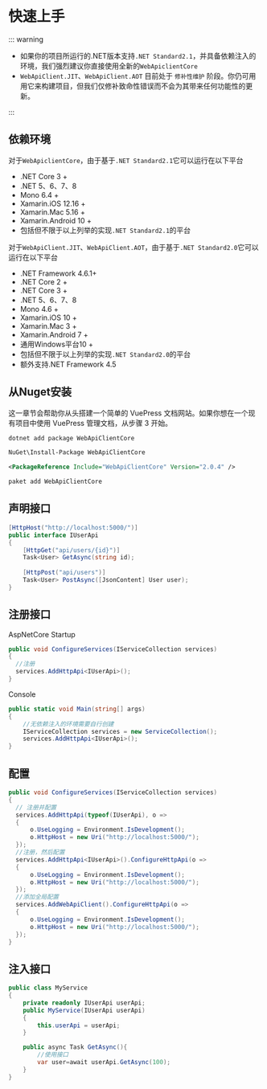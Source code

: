 ﻿# 快速上手

::: warning

+ 如果你的项目所运行的.NET版本支持`.NET Standard2.1`，并具备依赖注入的环境，我们强烈建议你直接使用全新的`WebApiclientCore`
+ `WebApiClient.JIT`、`WebApiClient.AOT` 目前处于 `修补性维护` 阶段。你仍可用用它来构建项目，但我们仅修补致命性错误而不会为其带来任何功能性的更新。

:::

## 依赖环境

 对于`WebApiclientCore`，由于基于`.NET Standard2.1`它可以运行在以下平台

+ .NET Core 3 +
+ .NET 5、6、7、8
+ Mono 6.4 +
+ Xamarin.iOS 12.16 +
+ Xamarin.Mac 5.16 +
+ Xamarin.Android 10 +
+ 包括但不限于以上列举的实现`.NET Standard2.1`的平台

 对于`WebApiClient.JIT`、`WebApiClient.AOT`，由于基于`.NET Standard2.0`它可以运行在以下平台

+ .NET Framework 4.6.1+
+ .NET Core 2 +
+ .NET Core 3 +
+ .NET 5、6、7、8
+ Mono 4.6 +
+ Xamarin.iOS 10 +
+ Xamarin.Mac 3 +
+ Xamarin.Android 7 +
+ 通用Windows平台10 +
+ 包括但不限于以上列举的实现`.NET Standard2.0`的平台
+ 额外支持.NET Framework 4.5

## 从Nuget安装

这一章节会帮助你从头搭建一个简单的 VuePress 文档网站。如果你想在一个现有项目中使用 VuePress 管理文档，从步骤 3 开始。

<CodeGroup>

  <CodeGroupItem title=".NET CLI" active>

```bash
dotnet add package WebApiClientCore
```

  </CodeGroupItem>

  <CodeGroupItem title=" Package Manager">

```bash
NuGet\Install-Package WebApiClientCore 
```

  </CodeGroupItem>

  <CodeGroupItem title="PackageReference">

```xml
<PackageReference Include="WebApiClientCore" Version="2.0.4" />
```

  </CodeGroupItem>
    <CodeGroupItem title="Paket CLI">

```bash
paket add WebApiClientCore
```

  </CodeGroupItem>
</CodeGroup>

## 声明接口

```csharp
[HttpHost("http://localhost:5000/")]
public interface IUserApi
{
    [HttpGet("api/users/{id}")]
    Task<User> GetAsync(string id);
    
    [HttpPost("api/users")]
    Task<User> PostAsync([JsonContent] User user);
}
```

## 注册接口

AspNetCore Startup

```csharp
public void ConfigureServices(IServiceCollection services)
{
  //注册
  services.AddHttpApi<IUserApi>();
}
```

Console

```csharp
public static void Main(string[] args)
{
    //无依赖注入的环境需要自行创建
    IServiceCollection services = new ServiceCollection();
    services.AddHttpApi<IUserApi>();
}
```

## 配置

```csharp
public void ConfigureServices(IServiceCollection services)
{
  // 注册并配置
  services.AddHttpApi(typeof(IUserApi), o =>
  {
      o.UseLogging = Environment.IsDevelopment();
      o.HttpHost = new Uri("http://localhost:5000/");
  });
  //注册，然后配置
  services.AddHttpApi<IUserApi>().ConfigureHttpApi(o =>
  {
      o.UseLogging = Environment.IsDevelopment();
      o.HttpHost = new Uri("http://localhost:5000/");
  });
  //添加全局配置
  services.AddWebApiClient().ConfigureHttpApi(o =>
  {
      o.UseLogging = Environment.IsDevelopment();
      o.HttpHost = new Uri("http://localhost:5000/");
  });
}
```

## 注入接口

```csharp
public class MyService
{
    private readonly IUserApi userApi;
    public MyService(IUserApi userApi)
    {
        this.userApi = userApi;
    }

    public async Task GetAsync(){
        //使用接口
        var user=await userApi.GetAsync(100);
    }
}
```
